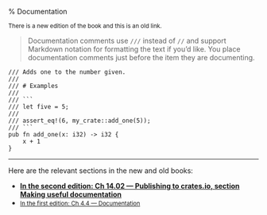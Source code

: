 % Documentation

<small>There is a new edition of the book and this is an old link.</small>

> Documentation comments use `///` instead of `//` and support Markdown notation for formatting the text if you’d like.
> You place documentation comments just before the item they are documenting. 

```rust,no_run
/// Adds one to the number given.
///
/// # Examples
///
/// ```
/// let five = 5;
///
/// assert_eq!(6, my_crate::add_one(5));
/// ```
pub fn add_one(x: i32) -> i32 {
    x + 1
}
```

---

Here are the relevant sections in the new and old books:

* **[In the second edition: Ch 14.02 — Publishing to crates.io, section Making useful documentation][2]**
* <small>[In the first edition: Ch 4.4 — Documentation][1]</small>


[1]: first-edition/documentation.html
[2]: second-edition/ch14-02-publishing-to-crates-io.html#making-useful-documentation-comments
